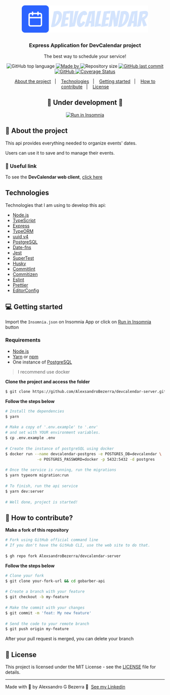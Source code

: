 <h1 align="center">
	<img alt="GoStack" src=".github/assets/logo.svg" width="400px" />
</h1>


<h3 align="center">Express Application for DevCalendar project</h3>

<p align="center">The best way to schedule your service!</p>


<p align="center">
  <img alt="GitHub top language" src="https://img.shields.io/github/languages/top/AlexsandroBezerra/devcalendar-server?color=2B63FF">

  <a href="https://www.linkedin.com/in/alexsandrobezerra/" target="_blank" rel="noopener noreferrer">
    <img alt="Made by" src="https://img.shields.io/badge/made%20by-Alexsandro%20G%20Bezerra-2B63FF">
  </a>

  <img alt="Repository size" src="https://img.shields.io/github/repo-size/AlexsandroBezerra/devcalendar-server?color=2B63FF">

  <a href="https://github.com/AlexsandroBezerra/devcalendar-server/commits/master">
    <img alt="GitHub last commit" src="https://img.shields.io/github/last-commit/AlexsandroBezerra/devcalendar-server?color=2B63FF">
  </a>

  <a href="https://github.com/AlexsandroBezerra/devcalendar-server/blob/main/LICENSE">
    <img alt="GitHub" src="https://img.shields.io/github/license/AlexsandroBezerra/devcalendar-server?color=2B63FF">
  </a>

  <a href='https://coveralls.io/github/AlexsandroBezerra/devcalendar-server?branch=main'>
    <img src='https://coveralls.io/repos/github/AlexsandroBezerra/devcalendar-server/badge.svg?branch=main&color=2B63FF' alt='Coverage Status' />
  </a>
</p>

<p align="center">
  <a href="#about-the-project">About the project</a>&nbsp;&nbsp;&nbsp;|&nbsp;&nbsp;&nbsp;
  <a href="#technologies">Technologies</a>&nbsp;&nbsp;&nbsp;|&nbsp;&nbsp;&nbsp;
  <a href="#getting-started">Getting started</a>&nbsp;&nbsp;&nbsp;|&nbsp;&nbsp;&nbsp;
  <a href="#how-to-contribute">How to contribute</a>&nbsp;&nbsp;&nbsp;|&nbsp;&nbsp;&nbsp;
  <a href="#license">License</a>
</p>

<h2 align="center">🚧 Under development 🚧</h2>

<p align="center" id="insomnia-button">
  <a href="https://insomnia.rest/run/?label=DevCalendar&uri=https%3A%2F%2Fraw.githubusercontent.com%2FAlexsandroBezerra%2Fdevcalendar-server%2Fmain%2FInsomnia.json" target="_blank" ><img src="https://insomnia.rest/images/run.svg" alt="Run in Insomnia"></a>
</p>

<p id="about-the-project"></p>

## 💁 About the project

This api provides everything needed to organize events' dates.

Users can use it to save and to manage their events.

### 🔗 Useful link

To see the **DevCalendar web client**, [click here](https://github.com/AlexsandroBezerra/devcalendar-web) <br />

<p id="technologies"></p>

## Technologies

Technologies that I am using to develop this api:

- [Node.js](https://nodejs.org/en/)
- [TypeScript](https://www.typescriptlang.org/)
- [Express](https://expressjs.com/pt-br/)
- [TypeORM](https://typeorm.io/#/)
- [uuid v4](https://github.com/thenativeweb/uuidv4/)
- [PostgreSQL](https://www.postgresql.org/)
- [Date-fns](https://date-fns.org/)
- [Jest](https://jestjs.io/)
- [SuperTest](https://github.com/visionmedia/supertest)
- [Husky](https://github.com/typicode/husky)
- [Commitlint](https://github.com/conventional-changelog/commitlint)
- [Commitizen](https://github.com/commitizen/cz-cli)
- [Eslint](https://eslint.org/)
- [Prettier](https://prettier.io/)
- [EditorConfig](https://editorconfig.org/)

<p id="getting-started"></p>

## 💻 Getting started

Import the `Insomnia.json` on Insomnia App or click on [Run in Insomnia](#insomnia-button) button

### Requirements

- [Node.js](https://nodejs.org/en/)
- [Yarn](https://classic.yarnpkg.com/) or [npm](https://www.npmjs.com/)
- One instance of [PostgreSQL](https://www.postgresql.org/)

> I recommend use docker

**Clone the project and access the folder**

```bash
$ git clone https://github.com/AlexsandroBezerra/devcalendar-server.git && cd devcalendar-server
```

**Follow the steps below**

```bash
# Install the dependencies
$ yarn

# Make a copy of '.env.example' to '.env'
# and set with YOUR environment variables.
$ cp .env.example .env

# Create the instance of postgreSQL using docker
$ docker run --name devcalendar-postgres -e POSTGRES_DB=devcalendar \
              -e POSTGRES_PASSWORD=docker -p 5432:5432 -d postgres

# Once the service is running, run the migrations
$ yarn typeorm migration:run

# To finish, run the api service
$ yarn dev:server

# Well done, project is started!
```

<p id="how-to-contribute"></p>

## 🤔 How to contribute?
**Make a fork of this repository**

```bash
# Fork using GitHub official command line
# If you don't have the GitHub CLI, use the web site to do that.

$ gh repo fork AlexsandroBezerra/devcalendar-server
```

**Follow the steps below**

```bash
# Clone your fork
$ git clone your-fork-url && cd gobarber-api

# Create a branch with your feature
$ git checkout -b my-feature

# Make the commit with your changes
$ git commit -m 'feat: My new feature'

# Send the code to your remote branch
$ git push origin my-feature
```

After your pull request is merged, you can delete your branch

<p id="license"></p>

## 📝 License

This project is licensed under the MIT License - see the [LICENSE](LICENSE) file for details.

---

Made with :purple_heart: by Alexsandro G Bezerra 👋 &nbsp;[See my Linkedin](https://www.linkedin.com/in/alexsandrobezerra)
